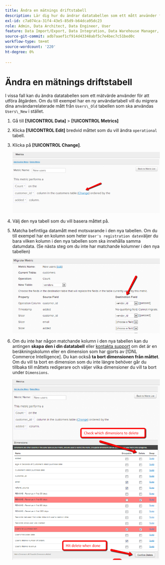 ```yaml
---
title: Ändra en mätnings driftstabell
description: Lär dig hur du ändrar datatabellen som ett mått använder för att utföra sin åtgärd.
exl-id: c7a074ca-31f4-43e5-85d9-b64dca95dc23
role: Admin, Data Architect, Data Engineer, User
feature: Data Import/Export, Data Integration, Data Warehouse Manager, Commerce Tables
source-git-commit: adb7aaef1cf914d43348abf5c7e4bec7c51bed0c
workflow-type: tm+mt
source-wordcount: '220'
ht-degree: 0%

---
```


# Ändra en mätnings driftstabell

I vissa fall kan du ändra datatabellen som ett mätvärde använder för att utföra åtgärden. Om du till exempel har en ny användartabell vill du migrera dina användarrelaterade mått från  `Users\_Old` tabellen som ska användas `Users\_New` i stället.

1. Gå till **[!UICONTROL Data]** > **[!UICONTROL Metrics]**
1. Klicka **[!UICONTROL Edit]** bredvid måttet som du vill ändra `operational` tabell.
1. Klicka på **[!UICONTROL Change]**.

   ![](../../assets/change-metrics-1.png)
1. Välj den nya tabell som du vill basera måttet på.
1. Matcha befintliga datamått med motsvarande i den nya tabellen. Om du till exempel har en kolumn som heter `User's registration date`väljer du bara vilken kolumn i den nya tabellen som ska innehålla samma datumdata. (Se nästa steg om du inte har matchande kolumner i den nya tabellen)

   ![](../../assets/change-metrics-2.png)

1. Om du inte har någon matchande kolumn i den nya tabellen kan du antingen **skapa den i din datatabell** eller [kontakta support](https://experienceleague.adobe.com/docs/commerce-knowledge-base/kb/troubleshooting/miscellaneous/mbi-service-policies.html) om det är en beräkningskolumn eller en dimension som har gjorts av [!DNL Commerce Intelligence]. Du kan också **ta bort dimensionen från måttet**. Om du vill ta bort en dimension som du inte längre behöver går du tillbaka till måttets redigerare och väljer vilka dimensioner du vill ta bort under `Dimensions`.

   ![](../../assets/change-metrics-3.png)
